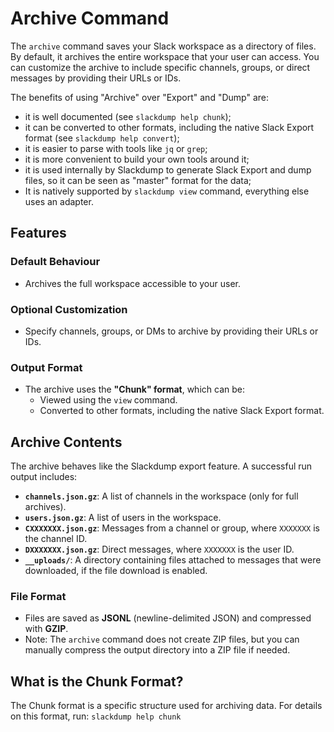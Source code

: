 # Archive Command

The `archive` command saves your Slack workspace as a directory of files. By
default, it archives the entire workspace that your user can access. You can
customize the archive to include specific channels, groups, or direct messages
by providing their URLs or IDs.

The benefits of using "Archive" over "Export" and "Dump" are:
- it is well documented (see `slackdump help chunk`);
- it can be converted to other formats, including the native Slack Export
  format (see `slackdump help convert`);
- it is easier to parse with tools like `jq` or `grep`;
- it is more convenient to build your own tools around it;
- it is used internally by Slackdump to generate Slack Export and dump files,
  so it can be seen as "master" format for the data;
- It is natively supported by `slackdump view` command, everything else uses
  an adapter.

## Features

### Default Behaviour
- Archives the full workspace accessible to your user.

### Optional Customization
- Specify channels, groups, or DMs to archive by providing their URLs or IDs.

### Output Format
- The archive uses the **"Chunk" format**, which can be:
  - Viewed using the `view` command.
  - Converted to other formats, including the native Slack Export format.

## Archive Contents

The archive behaves like the Slackdump export feature. A successful run
output includes:

- **`channels.json.gz`**: A list of channels in the workspace (only for full
  archives).
- **`users.json.gz`**: A list of users in the workspace.
- **`CXXXXXXX.json.gz`**: Messages from a channel or group, where `XXXXXXX` is
  the channel ID.
- **`DXXXXXXX.json.gz`**: Direct messages, where `XXXXXXX` is the user ID.
- **`__uploads/`**: A directory containing files attached to messages that were
  downloaded, if the file download is enabled.

### File Format
- Files are saved as **JSONL** (newline-delimited JSON) and compressed with
  **GZIP**.
- Note: The `archive` command does not create ZIP files, but you can manually
  compress the output directory into a ZIP file if needed.

## What is the Chunk Format?

The Chunk format is a specific structure used for archiving data. For details
on this format, run:  `slackdump help chunk`

